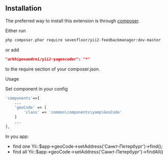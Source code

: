 Installation
------------

The preferred way to install this extension is through [composer](http://getcomposer.org/download/).

Either run

```sh
php composer.phar require sevenfloor/yii2-feedbackmanager:dev-master
```

or add

```json
"arkhipovandrei/yii2-yageocoder": "*"
```

to the require section of your composer.json.


Usage
 
Set component in your config
```php
'components'=>[
    ...
    'geoCode' => [
        'class' => 'common\components\yamp\GeoCode'
    ]
    ...
],
```
In you app:
 * find one Yii::$app->geoCode->setAddress('Санкт-Петербург')->find(); 
 * find all Yii::$app->geoCode->setAddress('Санкт-Петербург')->findAll()